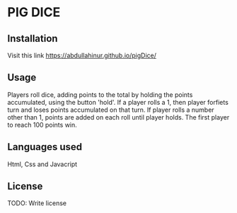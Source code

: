 # PIG DICE
## Installation
Visit this link https://abdullahinur.github.io/pigDice/
## Usage
Players roll dice, adding points to the total by holding the points accumulated, using the button 'hold'. If a player rolls a 1, then player forfiets turn and loses points accumulated on that turn. If player rolls a number other than 1, points are added on each roll until player holds. The first player to reach 100 points win.
## Languages used
Html, Css and Javacript
## License
TODO: Write license
